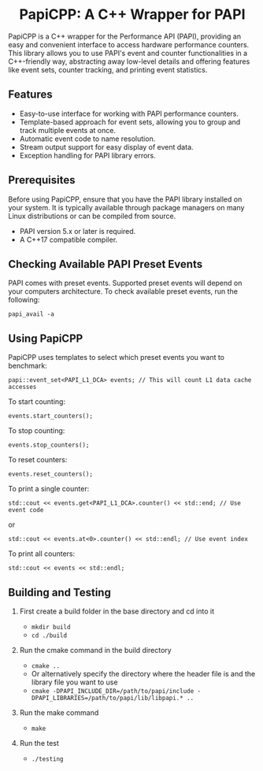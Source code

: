 <h1 style="text-align: center;"> PapiCPP: A C++ Wrapper for PAPI </h1>

PapiCPP is a C++ wrapper for the Performance API (PAPI), providing an easy and convenient interface to access hardware performance counters. This library allows you to use PAPI's event and counter functionalities in a C++-friendly way, abstracting away low-level details and offering features like event sets, counter tracking, and printing event statistics.

## Features
* Easy-to-use interface for working with PAPI performance counters.
* Template-based approach for event sets, allowing you to group and track multiple events at once.
* Automatic event code to name resolution.
* Stream output support for easy display of event data.
* Exception handling for PAPI library errors.

## Prerequisites
Before using PapiCPP, ensure that you have the PAPI library installed on your system. It is typically available through package managers on many Linux distributions or can be compiled from source.

* PAPI version 5.x or later is required.
* A C++17 compatible compiler.

## Checking Available PAPI Preset Events
PAPI comes with preset events. Supported preset events will depend on your computers architecture.
To check available preset events, run the following:

`papi_avail -a`

## Using PapiCPP
PapiCPP uses templates to select which preset events you want to benchmark:

`papi::event_set<PAPI_L1_DCA> events; // This will count L1 data cache accesses`

To start counting:

`events.start_counters();`

To stop counting:

`events.stop_counters();`

To reset counters:

`events.reset_counters();`

To print a single counter:

`std::cout << events.get<PAPI_L1_DCA>.counter() << std::end; // Use event code`

or

`std::cout << events.at<0>.counter() << std::endl; // Use event index`

To print all counters:

`std::cout << events << std::endl;`

## Building and Testing

1. First create a build folder in the base directory and cd into it
    * `mkdir build`
    * `cd ./build`

2. Run the cmake command in the build directory
    * `cmake ..`
    - Or alternatively specify the directory where the header file is and the library file you want to use
    * `cmake -DPAPI_INCLUDE_DIR=/path/to/papi/include -DPAPI_LIBRARIES=/path/to/papi/lib/libpapi.* ..`

3. Run the make command
    * `make`

4. Run the test
    * `./testing`

